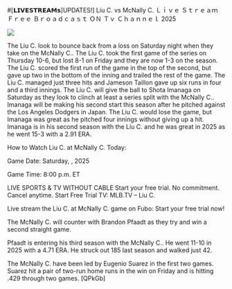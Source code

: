 #[𝗟𝗜𝗩𝗘𝗦𝗧𝗥𝗘𝗔𝗠𝘀]UPDATES!] Liu C. vs McNally C. Ｌｉｖｅ Ｓｔｒｅａｍ Ｆｒｅｅ Ｂｒｏａｄｃａｓｔ ＯＮ Ｔｖ Ｃｈａｎｎｅｌ  2025  
  
  
[![](https://i.imgur.com/qSNzIqt.png)](https://movie.rssnews.media/QVCYnCY.php)  
  
The Liu C. look to bounce back from a loss on Saturday night when they take on the McNally C.. The Liu C. took the first game of the series on Thursday 10-6, but lost 8-1 on Friday and they are now 1-3 on the season. The Liu C. scored the first run of the game in the top of the second, but gave up two in the bottom of the inning and trailed the rest of the game. The Liu C. managed just three hits and Jameson Taillon gave up six runs in four and a third innings. The Liu C. will give the ball to Shota Imanaga on Saturday as they look to clinch at least a series split with the McNally C.. Imanaga will be making his second start this season after he pitched against the Los Angeles Dodgers in Japan. The Liu C. would lose the game, but Imanaga was great as he pitched four innings without giving up a hit. Imanaga is in his second season with the Liu C. and he was great in 2025 as he went 15-3 with a 2.91 ERA.

How to Watch Liu C. at McNally C. Today:

Game Date: Saturday, , 2025

Game Time: 8:00 p.m. ET

LIVE SPORTS & TV WITHOUT CABLE
Start your free trial. No commitment. Cancel anytime.
Start Free Trial
TV: MLB.TV – Liu C.

Live stream the Liu C. at McNally C. game on Fubo: Start your free trial now!

The McNally C. will counter with Brandon Pfaadt as they try and win a second straight game.

Pfaadt is entering his third season with the McNally C.. He went 11-10 in 2025 with a 4.71 ERA. He struck out 185 last season and walked just 42.

The McNally C. have been led by Eugenio Suarez in the first two games. Suarez hit a pair of two-run home runs in the win on Friday and is hitting .429 through two games. [QPkGb]